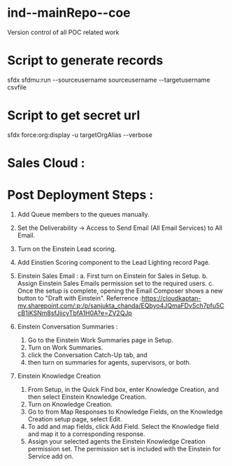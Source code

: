 # ind--mainRepo--coe
Version control of all POC related work

# Script to generate records
sfdx sfdmu:run --sourceusername sourceusername --targetusername csvfile

# Script to get secret url
sfdx force:org:display -u targetOrgAlias --verbose

# Sales Cloud :

# Post Deployment Steps :

1. Add Queue members to the queues manually.
2. Set the Deliverability -> Access to Send Email (All Email Services) to All Email.
3. Turn on the Einstein Lead scoring.
4. Add Einstien Scoring component to the Lead Lighting record Page.
5. Einstein Sales Email :
   a. First turn on Einstein for Sales in Setup.​
   b. Assign Einstein Sales Emails permission set to the required users.
   c. Once the setup is complete, opening the Email Composer shows a new button to "Draft with Einstein".​
    Referrence :https://cloudkaptan-my.sharepoint.com/:p:/p/sanjukta_chanda/EQbyo4JQmaFDvSch7pfu5CcB1iKSNm8sfJiicyTbfA1H0A?e=ZV2QJp

6. Einstein Conversation Summaries :
    1. Go to the Einstein Work Summaries page in Setup.
    2. Turn on Work Summaries.
    3. click the Conversation Catch-Up tab, and 
    4. then turn on summaries for agents, supervisors, or both.

7. Einstein Knowledge Creation
    1. From Setup, in the Quick Find box, enter Knowledge Creation, and then select Einstein Knowledge Creation.
    2. Turn on Knowledge Creation.
    3. Go to from Map Responses to Knowledge Fields, on the Knowledge Creation setup page, select Edit.
    4. To add and map fields, click Add Field. Select the Knowledge field and map it to a corresponding response.
    5. Assign your selected agents the Einstein Knowledge Creation permission set. The permission set is included with the   Einstein for Service add on.
   
